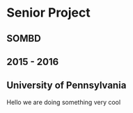 # Senior Project
## SOMBD
## 2015 - 2016
## University of Pennsylvania

Hello we are doing something very cool
